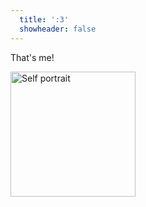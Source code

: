 ```yaml
---
  title: ':3'
  showheader: false
---
```

That's me!

[<img src="../static/img/me.png" alt="Self portrait" width="200" />](https://goom.noncities.com/lavbunnies)